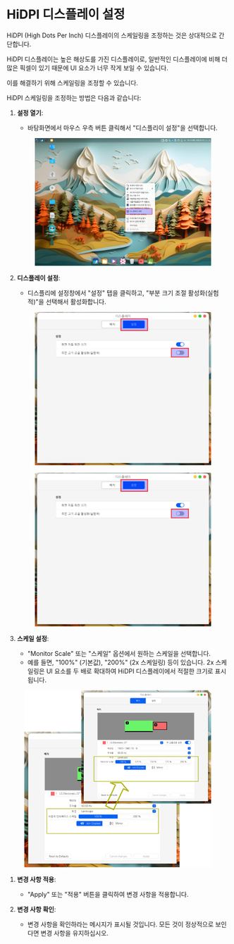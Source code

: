 # HiDPI 디스플레이 설정



HiDPI (High Dots Per Inch) 디스플레이의 스케일링을 조정하는 것은 상대적으로 간단합니다.

HiDPI 디스플레이는 높은 해상도를 가진 디스플레이로, 일반적인 디스플레이에 비해 더 많은 픽셀이 있기 때문에 UI 요소가 너무 작게 보일 수 있습니다.&#x20;

이를 해결하기 위해 스케일링을 조정할 수 있습니다.



HiDPI 스케일링을 조정하는 방법은 다음과 같습니다:

1.  **설정 열기**:

    * 바탕화면에서 마우스 우측 버튼 클릭해서 "디스플리이 설정"을 선택합니다.

    <figure><img src="../../.gitbook/assets/3 (2).png" alt=""><figcaption></figcaption></figure>
2.  **디스플레이 설정**:

    * 디스플리에 설정창에서 "설정" 탭을 클릭하고, "부분 크기 조절 활성화(실험적)"을 선택해서 활성화합니다.

    <figure><img src="../../.gitbook/assets/image (25).png" alt=""><figcaption></figcaption></figure>

    <figure><img src="../../.gitbook/assets/image (24).png" alt=""><figcaption></figcaption></figure>
3. **스케일 설정**:
   * "Monitor Scale" 또는 "스케일" 옵션에서 원하는 스케일을 선택합니다.&#x20;
   * 예를 들면, "100%" (기본값), "200%" (2x 스케일링) 등이 있습니다. 2x 스케일링은 UI 요소를 두 배로 확대하여 HiDPI 디스플레이에서 적절한 크기로 표시됩니다.

<figure><img src="../../.gitbook/assets/image (27).png" alt=""><figcaption></figcaption></figure>

1. **변경 사항 적용**:
   * "Apply" 또는 "적용" 버튼을 클릭하여 변경 사항을 적용합니다.
2.  **변경 사항 확인**:

    * 변경 사항을 확인하라는 메시지가 표시될 것입니다. 모든 것이 정상적으로 보인다면 변경 사항을 유지하십시오.

